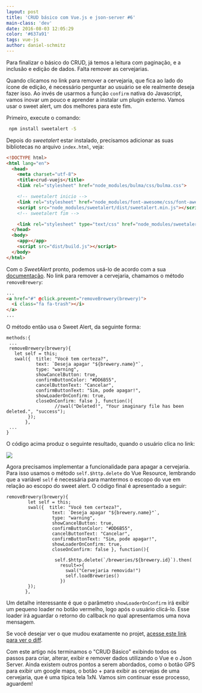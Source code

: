 ```yaml
---
layout: post
title: 'CRUD básico com Vue.js e json-server #6'
main-class: 'dev'
date: 2016-08-03 12:05:29 
color: '#637a91'
tags: vue-js
author: daniel-schmitz
---
```


Para finalizar o básico do CRUD, já temos a leitura com paginação, e a inclusão e edição de dados. Falta remover as cervejarias. 

Quando clicamos no link para remover a cervejaria, que fica ao lado do ícone de edição, é necessário perguntar ao usuário se ele realmente deseja fazer isso. Ao invés de usarmos a função `confirm` nativa do Javascript, vamos inovar um pouco e aprender a instalar um plugin externo. Vamos usar o sweet alert, um dos melhores para este fim.

Primeiro, execute o comando:

```bash
 npm install sweetalert -S
```

Depois do *sweetalert* estar instalado, precisamos adicionar as suas bibliotecas no arquivo `index.html`, veja:

```html
<!DOCTYPE html>
<html lang="en">
  <head>
    <meta charset="utf-8">
    <title>crud-vuejs</title>
    <link rel="stylesheet" href="node_modules/bulma/css/bulma.css">

    <!-- sweetalert inicio -->
    <link rel="stylesheet" href="node_modules/font-awesome/css/font-awesome.min.css">
    <script src="node_modules/sweetalert/dist/sweetalert.min.js"></script>
    <!-- sweetalert fim -->

    <link rel="stylesheet" type="text/css" href="node_modules/sweetalert/dist/sweetalert.css">
  </head>
  <body>
    <app></app>
    <script src="dist/build.js"></script>
  </body>
</html>
```

Com o *SweetAlert* pronto, podemos usá-lo de acordo com a sua [documentação](http://t4t5.github.io/sweetalert/). No link para remover a cervejaria, chamamos o método `removeBrewery`:

```html
...
<a href="#" @click.prevent="removeBrewery(brewery)">
  <i class="fa fa-trash"></i>
</a>
...
```

O método então usa o Sweet Alert, da seguinte forma:

```
methods:{
 ...
 removeBrewery(brewery){
   let self = this;
   swal({  title: "Você tem certeza?",
           text: `Deseja apagar "${brewery.name}"`,   
           type: "warning",   
           showCancelButton: true,   
           confirmButtonColor: "#DD6B55",   
           cancelButtonText: "Cancelar",
           confirmButtonText: "Sim, pode apagar!",
           showLoaderOnConfirm: true,   
           closeOnConfirm: false }, function(){   
                  //swal("Deleted!", "Your imaginary file has been deleted.", "success"); 
        });
       },
 ...
}
```

O código acima produz o seguinte resultado, quando o usuário clica no link:

![](https://i.imgur.com/zbRPnr2.png)

Agora precisamos implementar a funcionalidade para apagar a cervejaria. Para isso usamos o método `self.$http.delete` do Vue Resource, lembrando que a variável `self` é necessária para mantermos o escopo do vue em relação ao escopo do sweet alert. O código final é apresentado a seguir:

```
removeBrewery(brewery){
        let self = this;
        swal({  title: "Você tem certeza?",
                 text: `Deseja apagar "${brewery.name}"`,   
                 type: "warning",   
                 showCancelButton: true,   
                 confirmButtonColor: "#DD6B55",   
                 cancelButtonText: "Cancelar",
                 confirmButtonText: "Sim, pode apagar!", 
                 showLoaderOnConfirm: true,  
                 closeOnConfirm: false }, function(){   
                  
                  self.$http.delete(`/breweries/${brewery.id}`).then(
                    result=>{
                      swal("Cervejaria removida!")
                      self.loadBreweries()
                    })
        });
       },
```

Um detalhe interessante é que o parâmetro `showLoaderOnConfirm` irá exibir um pequeno loader no botão vermelho, logo após o usuário clicá-lo. Esse loader irá aguardar o retorno do callback no qual apresentamos uma nova mensagem.

Se você desejar ver o que mudou exatamente no projet, [acesse este link para ver o diff](https://github.com/danielschmitz/crud-vuejs/commit/0a55b0f5d1a24f5de3bdd229ac26ca55c256156d).

Com este artigo nós terminamos o "CRUD Básico" exibindo todos os passos para criar, alterar, exibir e remover dados utilizando o Vue e o Json Server. Ainda existem outros pontos a serem abordados, como o botão GPS para exibir um google maps, o botão + para exibir as cervejas de uma cervejaria, que é uma típica tela 1xN. Vamos sim continuar esse processo, aguardem! 



